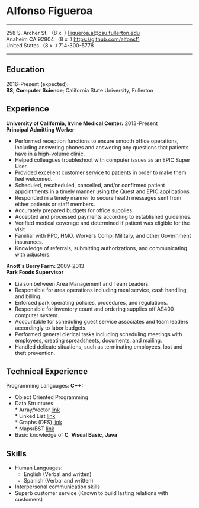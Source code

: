 
Alfonso Figueroa
============
-------------------     ----------------------------  
258 S. Archer St. &ensp;(8 x &nbsp;) Figueroa.a@csu.fullerton.edu  
Anaheim CA 92804 &ensp;(8 x &nbsp;)   https://github.com/alfonsf1  
United States &ensp;(8 x &nbsp;)      714-300-5778  
-------------------     ----------------------------  
Education
---------  
2016-Present (expected):    
**BS, Computer Science**; California State University, Fullerton  

Experience
----------
**University of California, Irvine Medical Center:** 2013-Present  
**Principal Admitting Worker**
* Performed reception functions to ensure smooth office operations, including answering phones and answering any questions that patients have in a high-volume clinic. 
* Helped colleagues troubleshoot with computer issues as an EPIC Super User. 
* Provided excellent customer service to patients in order to make them feel welcomed.
* Scheduled, rescheduled, cancelled, and/or confirmed patient appointments in a timely manner using the Quest and EPIC applications.
* Responded in a timely manner to secure health messages sent from either patients or staff members. 
* Accurately prepared budgets for office supplies.
* Accepted and processed payments according to established guidelines.
* Verified medical coverage and determined if patient was eligible for the visit
* Familiar with PPO, HMO, Workers Comp, Military, and other Government insurances. 
* Knowledge of referrals, submitting authorizations, and communicating with adjusters. 

**Knott's Berry Farm:** 2009-2013    
**Park Foods Supervisor**  
* Liaison between Area Management and Team Leaders.
* Responsible for area operations including meal service, cash handling, and billing.
* Enforced park operating policies, procedures, and regulations.
* Responsible for inventory count and ordering supplies off AS400 computer system. 
* Accountable for scheduling guest service associates and team leaders accordingly to labor budgets. 
* Performed general clerical tasks including scheduling meetings with employees, creating spreadsheets, documents, and mailing.
* Handled delicate situations, such as terminating employees, lost and theft prevention.

Technical Experience
--------------------
Programming Languages: **C++:**  
* Object Oriented Programming
* Data Structures  
	  * Array/Vector [link](https://github.com/alfonsf1/gradeListRoseter-Array)  
	  * Linked List [link](https://github.com/alfonsf1/packageTracking-Linked-List)  
	  * Graphs (DFS) [link](https://github.com/alfonsf1/gameCollection-graphDFS)  
	  * Maps/BST [link](https://github.com/alfonsf1/universalProductCode-mapBST)  
* Basic knowledge of **C**, **Visual Basic**, **Java**  
  
Skills  
--------------------
* Human Languages:
     * English (Verbal and written)  
     * Spanish (Verbal and written)  
* Interpersonal communication skills  
* Superb customer service (Known to build lasting relations with customers)